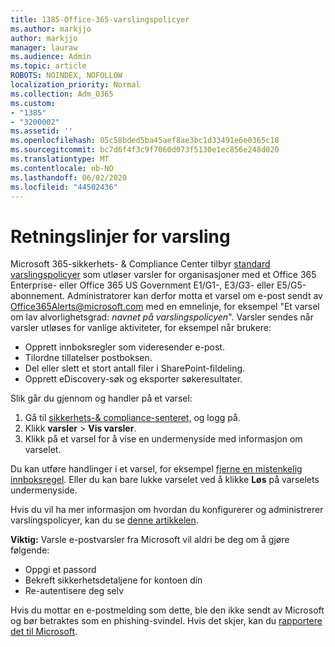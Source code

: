 ```yaml
---
title: 1385-Office-365-varslingspolicyer
ms.author: markjjo
author: markjjo
manager: lauraw
ms.audience: Admin
ms.topic: article
ROBOTS: NOINDEX, NOFOLLOW
localization_priority: Normal
ms.collection: Adm_O365
ms.custom:
- "1385"
- "3200002"
ms.assetid: ''
ms.openlocfilehash: 05c58bded5ba45aef8ae3bc1d33491e6e0365c18
ms.sourcegitcommit: bc7d6f4f3c9f7060d073f5130e1ec856e248d020
ms.translationtype: MT
ms.contentlocale: nb-NO
ms.lasthandoff: 06/02/2020
ms.locfileid: "44502436"
---
```

# <a name="alert-policies"></a>Retningslinjer for varsling

Microsoft 365-sikkerhets- & Compliance Center tilbyr [standard varslingspolicyer](https://docs.microsoft.com/microsoft-365/compliance/alert-policies#default-alert-policies) som utløser varsler for organisasjoner med et Office 365 Enterprise- eller Office 365 US Government E1/G1-, E3/G3- eller E5/G5-abonnement. Administratorer kan derfor motta et varsel om e-post sendt av Office365Alerts@microsoft.com med en emnelinje, for eksempel "Et varsel om lav alvorlighetsgrad: *navnet på varslingspolicyen*". Varsler sendes når varsler utløses for vanlige aktiviteter, for eksempel når brukere:

- Opprett innboksregler som videresender e-post.
- Tilordne tillatelser postboksen.
- Del eller slett et stort antall filer i SharePoint-fildeling.
- Opprett eDiscovery-søk og eksporter søkeresultater.

Slik går du gjennom og handler på et varsel:

1. Gå til [sikkerhets-& compliance-senteret,](https://protection.office.com) og logg på.
2. Klikk **varsler**  >  **Vis varsler**.
3. Klikk på et varsel for å vise en undermenyside med informasjon om varselet.

Du kan utføre handlinger i et varsel, for eksempel [fjerne en mistenkelig innboksregel](https://docs.microsoft.com/microsoft-365/security/office-365-security/responding-to-a-compromised-email-account). Eller du kan bare lukke varselet ved å klikke **Løs** på varselets undermenyside.

Hvis du vil ha mer informasjon om hvordan du konfigurerer og administrerer varslingspolicyer, kan du se [denne artikkelen](https://docs.microsoft.com/microsoft-365/compliance/alert-policies).

**Viktig:** Varsle e-postvarsler fra Microsoft vil aldri be deg om å gjøre følgende:

- Oppgi et passord
- Bekreft sikkerhetsdetaljene for kontoen din
- Re-autentisere deg selv

Hvis du mottar en e-postmelding som dette, ble den ikke sendt av Microsoft og bør betraktes som en phishing-svindel. Hvis det skjer, kan du [rapportere det til Microsoft](https://docs.microsoft.com/microsoft-365/security/office-365-security/report-junk-email-and-phishing-scams-in-outlook-on-the-web-eop).